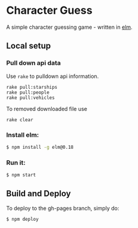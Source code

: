 # Character Guess

A simple character guessing game - written in [elm](http://elm-lang.org).

## Local setup

### Pull down api data

Use `rake` to pulldown api information.

    rake pull:starships
    rake pull:people
    rake pull:vehicles

To removed downloaded file use

    rake clear


### Install elm:

```bash
$ npm install -g elm@0.18
```

### Run it:

```bash
$ npm start
```

## Build and Deploy

To deploy to the gh-pages branch, simply do:

```bash
$ npm deploy
```
